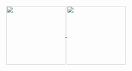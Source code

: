 <div align="center">
  <a href="https://github.com/Sansossio">
    <img align="center" height="160rem" src="https://stats.jsansossio.com/api?username=Sansossio&show_icons=true&theme=dark">
  </a>
  <a href="https://github.com/Sansossio">
    <img align="center" height="160rem" src="https://stats.jsansossio.com/api/top-langs/?username=Sansossio&layout=compact&theme=dark&exclude_repo=unity-socketio&1">
  </a>
</div>

